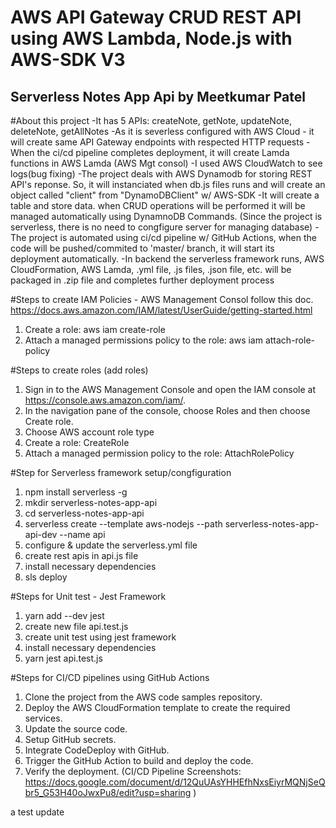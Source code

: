 # AWS API Gateway CRUD REST API using AWS Lambda, Node.js with AWS-SDK V3

## Serverless Notes App Api by Meetkumar Patel

#About this project
-It has 5 APIs: createNote, getNote, updateNote, deleteNote, getAllNotes
-As it is severless configured with AWS Cloud - it will create same API Gateway endpoints with respected HTTP requests
-When the ci/cd pipeline completes deployment, it will create Lamda functions in AWS Lamda (AWS Mgt consol)
-I used AWS CloudWatch to see logs(bug fixing)
-The project deals with AWS Dynamodb for storing REST API's reponse. So, it will instanciated when db.js files runs and will create an object called "client" from "DynamoDBClient" w/ AWS-SDK
-It will create a table and store data. when CRUD operations will be performed it will be managed automatically using DynamnoDB Commands. (Since the project is serverless, there is no need to congfigure server for managing database)
-The project is automated using ci/cd pipeline w/ GitHub Actions, when the code will be pushed/commited to 'master/ branch, it will start its deployment automatically.
-In backend the serverless framework runs, AWS CloudFormation, AWS Lamda, .yml file, .js files, .json file, etc. will be packaged in .zip file and completes further deployment process

#Steps to create IAM Policies - AWS Management Consol
follow this doc. https://docs.aws.amazon.com/IAM/latest/UserGuide/getting-started.html
1. Create a role: aws iam create-role
2. Attach a managed permissions policy to the role: aws iam attach-role-policy

#Steps to create roles (add roles)
1. Sign in to the AWS Management Console and open the IAM console at https://console.aws.amazon.com/iam/.
2. In the navigation pane of the console, choose Roles and then choose Create role.
3. Choose AWS account role type
4. Create a role: CreateRole
5. Attach a managed permission policy to the role: AttachRolePolicy

#Step for   Serverless framework setup/congfiguration 
1. npm install serverless -g
2. mkdir serverless-notes-app-api 
3. cd serverless-notes-app-api
4. serverless create --template aws-nodejs --path serverless-notes-app-api-dev --name api
5. configure & update the serverless.yml file 
6. create rest apis in api.js file
7. install necessary dependencies 
8. sls deploy

#Steps for Unit test - Jest Framework
1. yarn add --dev jest
2. create new file api.test.js
3. create unit test using jest framework
4. install necessary dependencies
5. yarn jest api.test.js

#Steps for CI/CD pipelines using GitHub Actions
1. Clone the project from the AWS code samples repository.
2. Deploy the AWS CloudFormation template to create the required services.
3. Update the source code.
4. Setup GitHub secrets.
5. Integrate CodeDeploy with GitHub.
6. Trigger the GitHub Action to build and deploy the code.
7. Verify the deployment.
(CI/CD Pipeline Screenshots: https://docs.google.com/document/d/12QuUAsYHHEfhNxsEiyrMQNjSeQbr5_G53H40oJwxPu8/edit?usp=sharing )

a test update